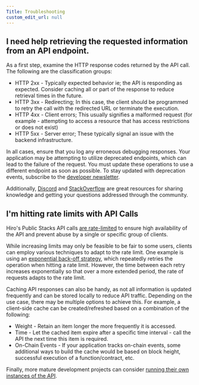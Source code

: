 ```yaml
---
Title: Troubleshooting
custom_edit_url: null
---
```


## I need help retrieving the requested information from an API endpoint.

As a first step, examine the HTTP response codes returned by the API call. The following are the classification groups:

- HTTP 2xx - Typically expected behavior ie; the API is responding as expected. Consider caching all or part of the response to reduce retrieval times in the future.
- HTTP 3xx - Redirecting; In this case, the client should be programmed to retry the call with the redirected URL or terminate the execution.
- HTTP 4xx - Client errors; This usually signifies a malformed request (for example - attempting to access a resource that has access restrictions or does not exist)
- HTTP 5xx - Server error; These typically signal an issue with the backend infrastructure.

In all cases, ensure that you log any erroneous debugging responses. Your application may be attempting to utilize deprecated endpoints, which can lead to the failure of the request. You must update these operations to use a different endpoint as soon as possible. To stay updated with deprecation events, subscribe to the [developer newsletter](https://www.hiro.so/updates).

Additionally, [Discord](https://discord.gg/pPwMzMx9k8) and [StackOverflow](https://stackoverflow.com/questions/tagged/stacks-blockchain+or+clarity-lang) are great resources for sharing knowledge and getting your questions addressed through the community.

## I'm hitting rate limits with API Calls

Hiro's Public Stacks API calls [are rate-limited](https://docs.hiro.so/rate-limiting) to ensure high availability of the API and prevent abuse by a single or specific group of clients.

While increasing limits may only be feasible to be fair to some users, clients can employ various techniques to adapt to the rate limit. One example is using an [exponential back-off strategy](https://learn.microsoft.com/en-us/azure/architecture/patterns/retry), which repeatedly retries the operation when hitting a rate limit. However, the time between each retry increases exponentially so that over a more extended period, the rate of requests adapts to the rate limit.

Caching API responses can also be handy, as not all information is updated frequently and can be stored locally to reduce API traffic. Depending on the use case, there may be multiple options to achieve this. For example, a client-side cache can be created/refreshed based on a combination of the following:

- Weight - Retain an item longer the more frequently it is accessed.
- Time - Let the cached item expire after a specific time interval - call the API the next time this item is required.
- On-Chain Events - If your application tracks on-chain events, some additional ways to build the cache would be based on block height, successful execution of a function/contract, etc.

Finally, more mature development projects can consider [running their own instances of the API](https://docs.hiro.so/get-started/running-api-node).
